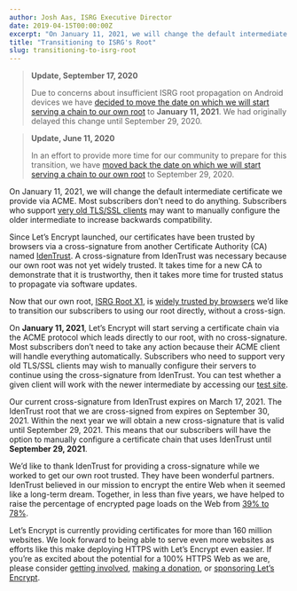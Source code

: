 ```yaml
---
author: Josh Aas, ISRG Executive Director
date: 2019-04-15T00:00:00Z
excerpt: "On January 11, 2021, we will change the default intermediate certificate we provide via ACME. Most subscribers don’t need to do anything. Subscribers who support very old TLS/SSL clients may want to manually configure the older intermediate to increase backwards compatibility."
title: "Transitioning to ISRG's Root"
slug: transitioning-to-isrg-root
---
```

> **Update, September 17, 2020**
>
> Due to concerns about insufficient ISRG root propagation on Android devices we have [decided to move the date on which we will start serving a chain to our own root](https://community.letsencrypt.org/t/transitioning-to-isrgs-root/94056) to **January 11, 2021**. We had originally delayed this change until September 29, 2020.

> **Update, June 11, 2020**
>
> In an effort to provide more time for our community to prepare for this transition, we have [moved back the date on which we will start serving a chain to our own root](https://community.letsencrypt.org/t/transition-to-isrgs-root-delayed-until-jan-11-2020/125516/2) to September 29, 2020.


On January 11, 2021, we will change the default intermediate certificate we provide via ACME. Most subscribers don’t need to do anything. Subscribers who support [very old TLS/SSL clients](https://letsencrypt.org/docs/certificate-compatibility/#known-incompatible) may want to manually configure the older intermediate to increase backwards compatibility.

Since Let’s Encrypt launched, our certificates have been trusted by browsers via a cross-signature from another Certificate Authority (CA) named [IdenTrust](https://www.identrust.com/). A cross-signature from IdenTrust was necessary because our own root was not yet widely trusted. It takes time for a new CA to demonstrate that it is trustworthy, then it takes more time for trusted status to propagate via software updates.

Now that our own root, [ISRG Root X1](https://letsencrypt.org/certificates/), is [widely trusted by browsers](https://letsencrypt.org/2018/08/06/trusted-by-all-major-root-programs.html) we’d like to transition our subscribers to using our root directly, without a cross-sign.

On **January 11, 2021**, Let’s Encrypt will start serving a certificate chain via the ACME protocol which leads directly to our root, with no cross-signature. Most subscribers don’t need to take any action because their ACME client will handle everything automatically. Subscribers who need to support very old TLS/SSL clients may wish to manually configure their servers to continue using the cross-signature from IdenTrust. You can test whether a given client will work with the newer intermediate by accessing our [test site](https://valid-isrgrootx1.letsencrypt.org/).

Our current cross-signature from IdenTrust expires on March 17, 2021. The IdenTrust root that we are cross-signed from expires on September 30, 2021. Within the next year we will obtain a new cross-signature that is valid until September 29, 2021. This means that our subscribers will have the option to manually configure a certificate chain that uses IdenTrust until **September 29, 2021**.

We’d like to thank IdenTrust for providing a cross-signature while we worked to get our own root trusted. They have been wonderful partners. IdenTrust believed in our mission to encrypt the entire Web when it seemed like a long-term dream. Together, in less than five years, we have helped to raise the percentage of encrypted page loads on the Web from [39% to 78%](https://letsencrypt.org/stats/#percent-pageloads).

Let’s Encrypt is currently providing certificates for more than 160 million websites. We look forward to being able to serve even more websites as efforts like this make deploying HTTPS with Let’s Encrypt even easier. If you’re as excited about the potential for a 100% HTTPS Web as we are, please consider [getting involved](https://letsencrypt.org/getinvolved/), [making a donation](https://letsencrypt.org/donate/), or [sponsoring Let’s Encrypt](https://www.abetterinternet.org/sponsor/).
